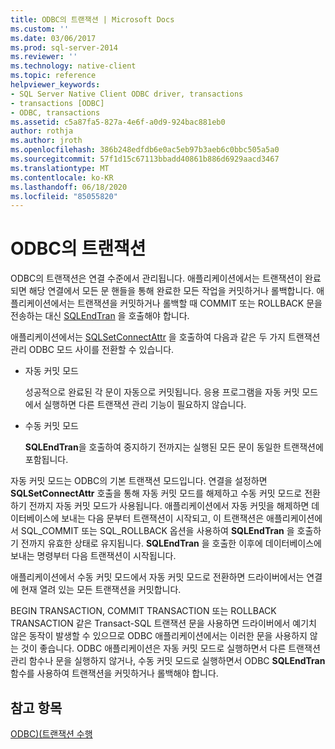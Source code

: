 ```yaml
---
title: ODBC의 트랜잭션 | Microsoft Docs
ms.custom: ''
ms.date: 03/06/2017
ms.prod: sql-server-2014
ms.reviewer: ''
ms.technology: native-client
ms.topic: reference
helpviewer_keywords:
- SQL Server Native Client ODBC driver, transactions
- transactions [ODBC]
- ODBC, transactions
ms.assetid: c5a87fa5-827a-4e6f-a0d9-924bac881eb0
author: rothja
ms.author: jroth
ms.openlocfilehash: 386b248edfdb6e0ac5eb97b3aeb6c0bbc505a5a0
ms.sourcegitcommit: 57f1d15c67113bbadd40861b886d6929aacd3467
ms.translationtype: MT
ms.contentlocale: ko-KR
ms.lasthandoff: 06/18/2020
ms.locfileid: "85055820"
---
```

# <a name="transactions-in-odbc"></a>ODBC의 트랜잭션
  ODBC의 트랜잭션은 연결 수준에서 관리됩니다. 애플리케이션에서는 트랜잭션이 완료되면 해당 연결에서 모든 문 핸들을 통해 완료한 모든 작업을 커밋하거나 롤백합니다. 애플리케이션에서는 트랜잭션을 커밋하거나 롤백할 때 COMMIT 또는 ROLLBACK 문을 전송하는 대신 [SQLEndTran](../../native-client-odbc-api/sqlendtran.md) 을 호출해야 합니다.  
  
 애플리케이션에서는 [SQLSetConnectAttr](../../native-client-odbc-api/sqlsetconnectattr.md) 을 호출하여 다음과 같은 두 가지 트랜잭션 관리 ODBC 모드 사이를 전환할 수 있습니다.  
  
-   자동 커밋 모드  
  
     성공적으로 완료된 각 문이 자동으로 커밋됩니다. 응용 프로그램을 자동 커밋 모드에서 실행하면 다른 트랜잭션 관리 기능이 필요하지 않습니다.  
  
-   수동 커밋 모드  
  
     **SQLEndTran**을 호출하여 중지하기 전까지는 실행된 모든 문이 동일한 트랜잭션에 포함됩니다.  
  
 자동 커밋 모드는 ODBC의 기본 트랜잭션 모드입니다. 연결을 설정하면 **SQLSetConnectAttr** 호출을 통해 자동 커밋 모드를 해제하고 수동 커밋 모드로 전환하기 전까지 자동 커밋 모드가 사용됩니다. 애플리케이션에서 자동 커밋을 해제하면 데이터베이스에 보내는 다음 문부터 트랜잭션이 시작되고, 이 트랜잭션은 애플리케이션에서 SQL_COMMIT 또는 SQL_ROLLBACK 옵션을 사용하여 **SQLEndTran** 을 호출하기 전까지 유효한 상태로 유지됩니다. **SQLEndTran** 을 호출한 이후에 데이터베이스에 보내는 명령부터 다음 트랜잭션이 시작됩니다.  
  
 애플리케이션에서 수동 커밋 모드에서 자동 커밋 모드로 전환하면 드라이버에서는 연결에 현재 열려 있는 모든 트랜잭션을 커밋합니다.  
  
 BEGIN TRANSACTION, COMMIT TRANSACTION 또는 ROLLBACK TRANSACTION 같은 Transact-SQL 트랜잭션 문을 사용하면 드라이버에서 예기치 않은 동작이 발생할 수 있으므로 ODBC 애플리케이션에서는 이러한 문을 사용하지 않는 것이 좋습니다. ODBC 애플리케이션은 자동 커밋 모드로 실행하면서 다른 트랜잭션 관리 함수나 문을 실행하지 않거나, 수동 커밋 모드로 실행하면서 ODBC **SQLEndTran** 함수를 사용하여 트랜잭션을 커밋하거나 롤백해야 합니다.  
  
## <a name="see-also"></a>참고 항목  
 [ODBC&#41;&#40;트랜잭션 수행](../../../database-engine/dev-guide/performing-transactions-odbc.md)  
  
  
